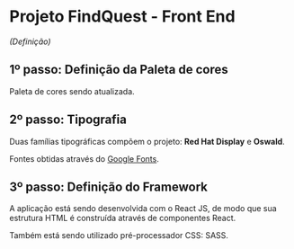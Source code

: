 # Projeto FindQuest - Front End

*(Definição)*

## 1º passo: Definição da Paleta de cores

Paleta de cores sendo atualizada.

## 2º passo: Tipografia

Duas famílias tipográficas compõem o projeto: **Red Hat Display** e **Oswald**.

Fontes obtidas através do [Google Fonts](https://fonts.google.com/).

## 3º passo: Definição do Framework

A aplicação está sendo desenvolvida com o React JS, de modo que sua estrutura HTML é construída através de componentes React.

Também está sendo utilizado pré-processador CSS: SASS.